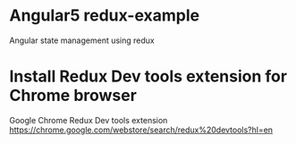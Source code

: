 # Angular5 redux-example
Angular state management using redux

# Install Redux Dev tools extension for Chrome browser 

Google Chrome Redux Dev tools extension
https://chrome.google.com/webstore/search/redux%20devtools?hl=en
